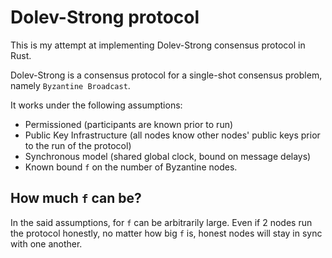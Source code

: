 # Dolev-Strong protocol

This is my attempt at implementing Dolev-Strong consensus protocol in Rust.

Dolev-Strong is a consensus protocol for a single-shot consensus problem, namely `Byzantine Broadcast`.

It works under the following assumptions:

* Permissioned (participants are known prior to run)
* Public Key Infrastructure (all nodes know other nodes' public keys prior to the run of the protocol)
* Synchronous model (shared global clock, bound on message delays)
* Known bound `f` on the number of Byzantine nodes.

## How much `f` can be?

In the said assumptions, for `f` can be arbitrarily large. Even if 2 nodes run the protocol honestly, no matter how big `f` is, honest nodes will stay in sync with one another.

